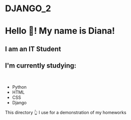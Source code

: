 # DJANGO_2
<h1>Hello &#128075;! My name is Diana!</h1>
<h2>I am an IT Student</h2>
<h2>I'm currently studying:</h2><br>
<ul><li> Python </li>
    <li> HTML </li>
    <li> CSS </li>
    <li> Django </li></ul>
 <p>This directory &#128070; I use for a demonstration of my homeworks</p>
